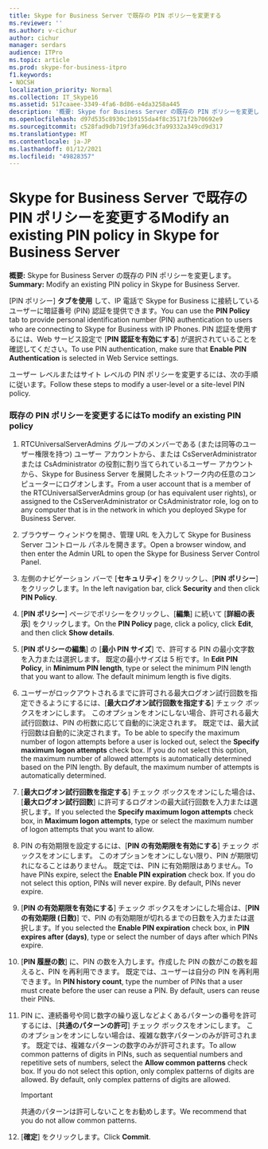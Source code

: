 ```yaml
---
title: Skype for Business Server で既存の PIN ポリシーを変更する
ms.reviewer: ''
ms.author: v-cichur
author: cichur
manager: serdars
audience: ITPro
ms.topic: article
ms.prod: skype-for-business-itpro
f1.keywords:
- NOCSH
localization_priority: Normal
ms.collection: IT_Skype16
ms.assetid: 517caaee-3349-4fa6-8d86-e4da3258a445
description: '概要: Skype for Business Server の既存の PIN ポリシーを変更します。'
ms.openlocfilehash: d97d535c8930c1b9155da4f8c35171f2b70692e9
ms.sourcegitcommit: c528fad9db719f3fa96dc3fa99332a349cd9d317
ms.translationtype: MT
ms.contentlocale: ja-JP
ms.lasthandoff: 01/12/2021
ms.locfileid: "49828357"
---
```

# <a name="modify-an-existing-pin-policy-in-skype-for-business-server"></a><span data-ttu-id="18e28-103">Skype for Business Server で既存の PIN ポリシーを変更する</span><span class="sxs-lookup"><span data-stu-id="18e28-103">Modify an existing PIN policy in Skype for Business Server</span></span>
 
<span data-ttu-id="18e28-104">**概要:** Skype for Business Server の既存の PIN ポリシーを変更します。</span><span class="sxs-lookup"><span data-stu-id="18e28-104">**Summary:** Modify an existing PIN policy in Skype for Business Server.</span></span>
  
<span data-ttu-id="18e28-105">[PIN ポリシー] **タブを使用** して、IP 電話で Skype for Business に接続しているユーザーに暗証番号 (PIN) 認証を提供できます。</span><span class="sxs-lookup"><span data-stu-id="18e28-105">You can use the **PIN Policy** tab to provide personal identification number (PIN) authentication to users who are connecting to Skype for Business with IP Phones.</span></span> <span data-ttu-id="18e28-106">PIN 認証を使用するには、Web サービス設定で [**PIN 認証を有効にする**] が選択されていることを確認してください。</span><span class="sxs-lookup"><span data-stu-id="18e28-106">To use PIN authentication, make sure that **Enable PIN Authentication** is selected in Web Service settings.</span></span>
  
<span data-ttu-id="18e28-107">ユーザー レベルまたはサイト レベルの PIN ポリシーを変更するには、次の手順に従います。</span><span class="sxs-lookup"><span data-stu-id="18e28-107">Follow these steps to modify a user-level or a site-level PIN policy.</span></span> 
  
### <a name="to-modify-an-existing-pin-policy"></a><span data-ttu-id="18e28-108">既存の PIN ポリシーを変更するには</span><span class="sxs-lookup"><span data-stu-id="18e28-108">To modify an existing PIN policy</span></span>

1.  <span data-ttu-id="18e28-109">RTCUniversalServerAdmins グループのメンバーである (または同等のユーザー権限を持つ) ユーザー アカウントから、または CsServerAdministrator または CsAdministrator の役割に割り当てられているユーザー アカウントから、Skype for Business Server を展開したネットワーク内の任意のコンピューターにログオンします。</span><span class="sxs-lookup"><span data-stu-id="18e28-109">From a user account that is a member of the RTCUniversalServerAdmins group (or has equivalent user rights), or assigned to the CsServerAdministrator or CsAdministrator role, log on to any computer that is in the network in which you deployed Skype for Business Server.</span></span>
    
2. <span data-ttu-id="18e28-110">ブラウザー ウィンドウを開き、管理 URL を入力して Skype for Business Server コントロール パネルを開きます。</span><span class="sxs-lookup"><span data-stu-id="18e28-110">Open a browser window, and then enter the Admin URL to open the Skype for Business Server Control Panel.</span></span> 
    
3. <span data-ttu-id="18e28-111">左側のナビゲーション バーで [**セキュリティ**] をクリックし、[**PIN ポリシー**] をクリックします。</span><span class="sxs-lookup"><span data-stu-id="18e28-111">In the left navigation bar, click **Security** and then click **PIN Policy**.</span></span>
    
4. <span data-ttu-id="18e28-112">[**PIN ポリシー**] ページでポリシーをクリックし、[**編集**] に続いて [**詳細の表示**] をクリックします。</span><span class="sxs-lookup"><span data-stu-id="18e28-112">On the **PIN Policy** page, click a policy, click **Edit**, and then click **Show details**.</span></span>
    
5. <span data-ttu-id="18e28-p102">[**PIN ポリシーの編集**] の [**最小 PIN サイズ**] で、許可する PIN の最小文字数を入力または選択します。 既定の最小サイズは 5 桁です。</span><span class="sxs-lookup"><span data-stu-id="18e28-p102">In **Edit PIN Policy**, in **Minimum PIN length**, type or select the minimum PIN length that you want to allow. The default minimum length is five digits.</span></span>
    
6. <span data-ttu-id="18e28-p103">ユーザーがロックアウトされるまでに許可される最大ログオン試行回数を指定できるようにするには、[**最大ログオン試行回数を指定する**] チェック ボックスをオンにします。 このオプションをオンにしない場合、許可される最大試行回数は、PIN の桁数に応じて自動的に決定されます。 既定では、最大試行回数は自動的に決定されます。</span><span class="sxs-lookup"><span data-stu-id="18e28-p103">To be able to specify the maximum number of logon attempts before a user is locked out, select the **Specify maximum logon attempts** check box. If you do not select this option, the maximum number of allowed attempts is automatically determined based on the PIN length. By default, the maximum number of attempts is automatically determined.</span></span>
    
7. <span data-ttu-id="18e28-118">[**最大ログオン試行回数を指定する**] チェック ボックスをオンにした場合は、[**最大ログオン試行回数**] に許可するログオンの最大試行回数を入力または選択します。</span><span class="sxs-lookup"><span data-stu-id="18e28-118">If you selected the **Specify maximum logon attempts** check box, in **Maximum logon attempts**, type or select the maximum number of logon attempts that you want to allow.</span></span>
    
8. <span data-ttu-id="18e28-p104">PIN の有効期限を設定するには、[**PIN の有効期限を有効にする**] チェック ボックスをオンにします。 このオプションをオンにしない限り、PIN が期限切れになることはありません。 既定では、PIN に有効期限はありません。</span><span class="sxs-lookup"><span data-stu-id="18e28-p104">To have PINs expire, select the **Enable PIN expiration** check box. If you do not select this option, PINs will never expire. By default, PINs never expire.</span></span>
    
9. <span data-ttu-id="18e28-122">[**PIN の有効期限を有効にする**] チェック ボックスをオンにした場合は、[**PIN の有効期限 (日数)**] で、PIN の有効期限が切れるまでの日数を入力または選択します。</span><span class="sxs-lookup"><span data-stu-id="18e28-122">If you selected the **Enable PIN expiration** check box, in **PIN expires after (days)**, type or select the number of days after which PINs expire.</span></span>
    
10. <span data-ttu-id="18e28-p105">[**PIN 履歴の数**] に、PIN の数を入力します。作成した PIN の数がこの数を超えると、PIN を再利用できます。 既定では、ユーザーは自分の PIN を再利用できます。</span><span class="sxs-lookup"><span data-stu-id="18e28-p105">In **PIN history count**, type the number of PINs that a user must create before the user can reuse a PIN. By default, users can reuse their PINs.</span></span>
    
11. <span data-ttu-id="18e28-p106">PIN に、連続番号や同じ数字の繰り返しなどよくあるパターンの番号を許可するには、[**共通のパターンの許可**] チェック ボックスをオンにします。 このオプションをオンにしない場合は、複雑な数字パターンのみが許可されます。 既定では、複雑なパターンの数字のみが許可されます。</span><span class="sxs-lookup"><span data-stu-id="18e28-p106">To allow common patterns of digits in PINs, such as sequential numbers and repetitive sets of numbers, select the **Allow common patterns** check box. If you do not select this option, only complex patterns of digits are allowed. By default, only complex patterns of digits are allowed.</span></span>
    
    > [!IMPORTANT]
    > <span data-ttu-id="18e28-128">共通のパターンは許可しないことをお勧めします。</span><span class="sxs-lookup"><span data-stu-id="18e28-128">We recommend that you do not allow common patterns.</span></span> 
  
12. <span data-ttu-id="18e28-129">[**確定**] をクリックします。</span><span class="sxs-lookup"><span data-stu-id="18e28-129">Click **Commit**.</span></span>
    

